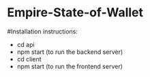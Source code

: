 # Empire-State-of-Wallet

#Installation instructions:

- cd api
- npm start (to run the backend server)
- cd client
- npm start (to run the frontend server)

